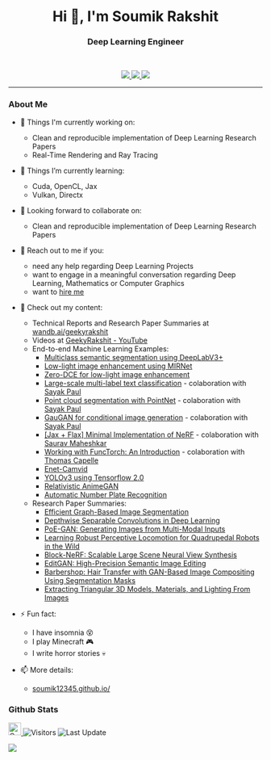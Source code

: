 <h1 align="center">Hi 👋, I'm Soumik Rakshit</h1>
<h3 align="center">Deep Learning Engineer</h3>

<br>

<p align="center">
   
   <a href="https://www.linkedin.com/in/soumikrakshit/">
      <img src="https://img.shields.io/badge/LinkedIn-Soumik--Rakshit-informational?style=for-the-badge&labelColor=black&logo=linkedin&logoColor=0077b5&&color=0077b5"/>
  </a>
   
   <a href="mailto:19soumik.rakshit96@gmail.com">
  <img src="https://img.shields.io/badge/Gmail-19soumik.rakshit96@gmail.com-informational?style=for-the-badge&labelColor=black&logoColor=d14836&logo=gmail&color=d14836"/>
  </a>
  
  <a href="https://twitter.com/soumikRakshit96">
  <img src="https://img.shields.io/badge/Twitter-@soumikRakshit96-informational?style=for-the-badge&labelColor=black&logo=twitter&logoColor=#1DA1F2&color=1da1f2">
  </a>
</p>

---

### About Me

- 🔭 Things I'm currently working on:
   - Clean and reproducible implementation of Deep Learning Research Papers
   - Real-Time Rendering and Ray Tracing

- 🌱 Things I’m currently learning:
   - Cuda, OpenCL, Jax
   - Vulkan, Directx

- 👬 Looking forward to collaborate on:
   - Clean and reproducible implementation of Deep Learning Research Papers

- 💬 Reach out to me if you:
   - need any help regarding Deep Learning Projects
   - want to engage in a meaningful conversation regarding Deep Learning, Mathematics or Computer Graphics 
   - want to [hire me](https://soumik12345.github.io/assets/docs/Resume_Soumik_Rakshit.pdf)

- 📘 Check out my content:
   - Technical Reports and Research Paper Summaries at [wandb.ai/geekyrakshit](https://wandb.ai/geekyrakshit)
   - Videos at [GeekyRakshit - YouTube](https://www.youtube.com/channel/UC968ESa0PKiJl9e3CyIRFZQ)
   - End-to-end Machine Learning Examples:
     - [Multiclass semantic segmentation using DeepLabV3+](https://keras.io/examples/)
     - [Low-light image enhancement using MIRNet](https://keras.io/examples/vision/mirnet/)
     - [Zero-DCE for low-light image enhancement](https://keras.io/examples/vision/zero_dce/)
     - [Large-scale multi-label text classification](https://keras.io/examples/nlp/multi_label_classification/) - colaboration with [Sayak Paul](https://github.com/sayakpaul)
     - [Point cloud segmentation with PointNet](https://keras.io/examples/vision/pointnet_segmentation/) - colaboration with [Sayak Paul](https://github.com/sayakpaul)
     - [GauGAN for conditional image generation](https://keras.io/examples/generative/gaugan/) - colaboration with [Sayak Paul](https://github.com/sayakpaul)
     - [[Jax + Flax] Minimal Implementation of NeRF](https://wandb.ai/wandb/nerf-jax/reports/Implementing-NeRF-in-JAX--VmlldzoxODA2NDk2) - colaboration with [Saurav Maheshkar](https://wandb.ai/sauravm)
     - [Working with FuncTorch: An Introduction](https://wandb.ai/functorch-examples/functorch-examples/reports/Working-with-FuncTorch-An-Introduction--VmlldzoxNzMxNDI1) - colaboration with [Thomas Capelle](https://github.com/tcapelle)
     - [Enet-Camvid](https://soumik12345.github.io/blog/computervision/deeplearning/pytorch/segmentation/2020/05/05/enet-camvid.html)
     - [YOLOv3 using Tensorflow 2.0](https://soumik12345.github.io/blog/computervision/deeplearning/tensorflow2/2020/04/13/yolo-v3-using-tensorflow-2-0.html)
     - [Relativistic AnimeGAN](https://soumik12345.github.io/blog/computervision/deeplearning/gan/anime/keras/python/tensorflow/2019/07/22/relativistic-anime-gan.html)
     - [Automatic Number Plate Recognition](https://soumik12345.github.io/blog/computervision/deeplearning/anpr/numberplate/convolution/recurrent/keras/python/tensorflow/2020/04/13/anpr.html)
   - Research Paper Summaries:
     - [Efficient Graph-Based Image Segmentation](https://soumik12345.github.io/blog/computervision/segmentation/maths/python/2020/09/17/efficient-graph-based-image-segmentation.html)
     - [Depthwise Separable Convolutions in Deep Learning](https://soumik12345.github.io/blog/cnn/computervision/convolution/deeplearning/2019/10/19/depthwise-seperable-convolution.html)
     - [PoE-GAN: Generating Images from Multi-Modal Inputs](https://wandb.ai/geekyrakshit/poegan/reports/PoE-GAN-Generating-Images-from-Multi-Modal-Inputs--VmlldzoxNTA5MzUx?galleryTag=computer-vision)
     - [Learning Robust Perceptive Locomotion for Quadrupedal Robots in the Wild](https://wandb.ai/geekyrakshit/robust-perception-locomotion/reports/Learning-Robust-Perceptive-Locomotion-for-Quadrupedal-Robots-in-the-Wild--VmlldzoxNjI0NjUy)
     - [Block-NeRF: Scalable Large Scene Neural View Synthesis](https://wandb.ai/geekyrakshit/block-nerf/reports/Block-NeRF-Scalable-Large-Scene-Neural-View-Synthesis--VmlldzoxNjIyMzI4)
     - [EditGAN: High-Precision Semantic Image Editing](https://wandb.ai/geekyrakshit/editgan/reports/EditGAN-High-Precision-Semantic-Image-Editing--VmlldzoxNzc1MDYw)
     - [Barbershop: Hair Transfer with GAN-Based Image Compositing Using Segmentation Masks](https://wandb.ai/geekyrakshit/barbershop/reports/Barbershop-Hair-Transfer-with-GAN-Based-Image-Compositing-Using-Segmentation-Masks--VmlldzoxNzk0OTY3)
     - [Extracting Triangular 3D Models, Materials, and Lighting From Images](https://wandb.ai/geekyrakshit/Extracting%20Triangular%203D%20Models/reports/Extracting-Triangular-3D-Models-Materials-and-Lighting-From-Images--VmlldzoxOTQ2MDEy)

- ⚡ Fun fact:
   - I have insomnia 😵
   - I play Minecraft 🎮
   - I write horror stories 💀

- 📫 More details:
   - [soumik12345.github.io/](https://soumik12345.github.io/)

### Github Stats

<p>
   <a href="https://img.shields.io/github/followers/soumik12345?label=Follow&style=social">
      <img alt="Coverage" src="https://img.shields.io/github/followers/soumik12345?label=Follow&style=social" height="25">
   </a>
   <img alt="Visitors" src="https://komarev.com/ghpvc/?username=soumik12345&style=flat&labelColor=black&logo=github&label=PROFILE+VIEWS&color=29bf12">
   <img alt="Last Update" src="https://img.shields.io/github/last-commit/soumik12345/soumik12345?logo=markdown&label=LAST+UPDATE&color=29bf12&style=flat">
</p>

![](https://github-readme-stats.vercel.app/api?username=soumik12345&count_private=true&show_icons=true&count_private=true)
